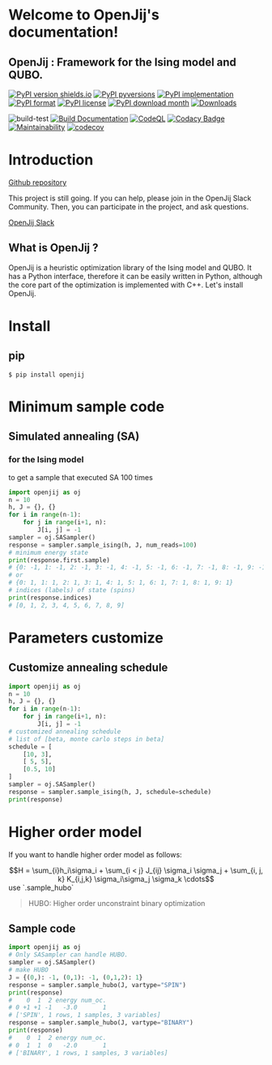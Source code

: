 # Welcome to OpenJij's documentation!


## OpenJij : Framework for the Ising model and QUBO.

[![PyPI version shields.io](https://img.shields.io/pypi/v/openjij.svg)](https://pypi.python.org/pypi/openjij/)
[![PyPI pyversions](https://img.shields.io/pypi/pyversions/openjij.svg)](https://pypi.python.org/pypi/openjij/)
[![PyPI implementation](https://img.shields.io/pypi/implementation/openjij.svg)](https://pypi.python.org/pypi/openjij/)
[![PyPI format](https://img.shields.io/pypi/format/openjij.svg)](https://pypi.python.org/pypi/openjij/)
[![PyPI license](https://img.shields.io/pypi/l/openjij.svg)](https://pypi.python.org/pypi/openjij/)
[![PyPI download month](https://img.shields.io/pypi/dm/openjij.svg)](https://pypi.python.org/pypi/openjij/)
[![Downloads](https://pepy.tech/badge/openjij)](https://pepy.tech/project/openjij)

![build-test](https://github.com/OpenJij/OpenJij/workflows/build-test/badge.svg)
[![Build Documentation](https://github.com/OpenJij/OpenJij/actions/workflows/buid-doc.yml/badge.svg)](https://github.com/OpenJij/OpenJij/actions/workflows/buid-doc.yml)
[![CodeQL](https://github.com/OpenJij/OpenJij/actions/workflows/codeql-analysis.yml/badge.svg)](https://github.com/OpenJij/OpenJij/actions/workflows/codeql-analysis.yml)
[![Codacy Badge](https://app.codacy.com/project/badge/Grade/0204475dc07d48ffa851480d03db759e)](https://www.codacy.com/gh/OpenJij/OpenJij/dashboard?utm_source=github.com&utm_medium=referral&utm_content=OpenJij/OpenJij&utm_campaign=Badge_Grade)
[![Maintainability](https://api.codeclimate.com/v1/badges/3b2f43f3e601ae74c497/maintainability)](https://codeclimate.com/github/OpenJij/OpenJij/maintainability)
[![codecov](https://codecov.io/gh/OpenJij/OpenJij/branch/main/graph/badge.svg?token=WMSK3GS8E5)](https://codecov.io/gh/OpenJij/OpenJij)


# Introduction

[Github repository](https://github.com/OpenJij/OpenJij)

This project is still going. If you can help, please join in the OpenJij Slack Community. Then, you can participate in the project, and ask questions.

[OpenJij Slack](https://openjij.slack.com/join/shared_invite/enQtNjQyMjIwMzMwNzA4LTQ5MWRjOWYxYmY1Nzk4YzdiYzlmZjIxYjhhMmMxZjAyMzE3MDc1ZWRkYmI1YjhkNjRlOTM1ODE0NTc5Yzk3ZDA)

## What is OpenJij ?


OpenJij is a heuristic optimization library of the Ising model and QUBO.
It has a Python interface, therefore it can be easily written in Python, although the core part of the optimization is implemented with C++.
Let's install OpenJij.

# Install

## pip

```shell
$ pip install openjij
```

# Minimum sample code

## Simulated annealing (SA)

### for the Ising model

to get a sample that executed SA 100 times
```python
import openjij as oj
n = 10
h, J = {}, {}
for i in range(n-1):
    for j in range(i+1, n):
        J[i, j] = -1
sampler = oj.SASampler()
response = sampler.sample_ising(h, J, num_reads=100)
# minimum energy state
print(response.first.sample)
# {0: -1, 1: -1, 2: -1, 3: -1, 4: -1, 5: -1, 6: -1, 7: -1, 8: -1, 9: -1}
# or
# {0: 1, 1: 1, 2: 1, 3: 1, 4: 1, 5: 1, 6: 1, 7: 1, 8: 1, 9: 1}
# indices (labels) of state (spins)
print(response.indices)
# [0, 1, 2, 3, 4, 5, 6, 7, 8, 9]
```

# Parameters customize

## Customize annealing schedule


```python
import openjij as oj
n = 10
h, J = {}, {}
for i in range(n-1):
    for j in range(i+1, n):
        J[i, j] = -1
# customized annealing schedule
# list of [beta, monte carlo steps in beta]
schedule = [
    [10, 3],
    [ 5, 5],
    [0.5, 10]
]
sampler = oj.SASampler()
response = sampler.sample_ising(h, J, schedule=schedule)
print(response)
```

# Higher order model  

If you want to handle higher order model as follows:  

<div style="text-align: center;">
$$H = \sum_{i}h_i\sigma_i + \sum_{i < j} J_{ij} \sigma_i \sigma_j + \sum_{i, j, k} K_{i,j,k} \sigma_i\sigma_j \sigma_k \cdots$$  
</div>
use `.sample_hubo`

> HUBO: Higher order unconstraint binary optimization
## Sample code
```python
import openjij as oj
# Only SASampler can handle HUBO.
sampler = oj.SASampler()
# make HUBO
J = {(0,): -1, (0,1): -1, (0,1,2): 1}
response = sampler.sample_hubo(J, vartype="SPIN")
print(response)
#    0  1  2 energy num_oc.
# 0 +1 +1 -1   -3.0       1
# ['SPIN', 1 rows, 1 samples, 3 variables]
response = sampler.sample_hubo(J, vartype="BINARY")
print(response)
#    0  1  2 energy num_oc.
# 0  1  1  0   -2.0       1
# ['BINARY', 1 rows, 1 samples, 3 variables]
```

